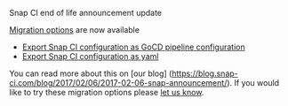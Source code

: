 Snap CI end of life announcement update 

[Migration options](https://docs.snap-ci.com/migration/) are now available

* [Export Snap CI configuration as GoCD pipeline configuration](https://docs.snap-ci.com/migration/gocd-migration/)
* [Export Snap CI configuration as yaml](https://docs.snap-ci.com/migration/migration-to-other-CICD-tools/)

You can read more about this on [our blog] (https://blog.snap-ci.com/blog/2017/02/06/2017-02-06-snap-announcement/). If you would like to try these migration options please [let us know](https://snap-ci.com/contact-us). 
